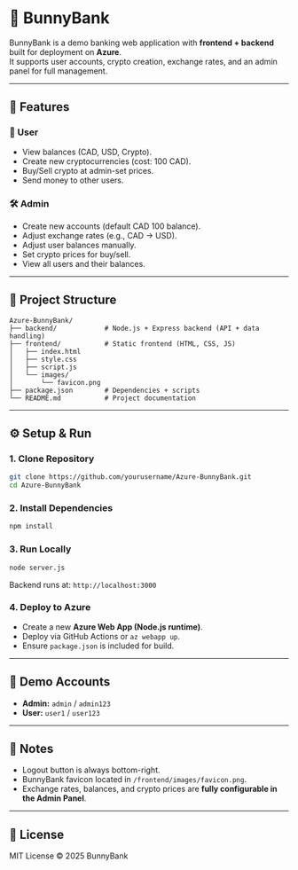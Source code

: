# 🐇 BunnyBank

BunnyBank is a demo banking web application with **frontend + backend** built for deployment on **Azure**.  
It supports user accounts, crypto creation, exchange rates, and an admin panel for full management.

---

## 🚀 Features

### 👤 User
- View balances (CAD, USD, Crypto).
- Create new cryptocurrencies (cost: 100 CAD).
- Buy/Sell crypto at admin-set prices.
- Send money to other users.

### 🛠️ Admin
- Create new accounts (default CAD 100 balance).
- Adjust exchange rates (e.g., CAD → USD).
- Adjust user balances manually.
- Set crypto prices for buy/sell.
- View all users and their balances.

---

## 📂 Project Structure

```
Azure-BunnyBank/
├── backend/            # Node.js + Express backend (API + data handling)
├── frontend/           # Static frontend (HTML, CSS, JS)
│   ├── index.html
│   ├── style.css
│   ├── script.js
│   └── images/
│       └── favicon.png
├── package.json        # Dependencies + scripts
└── README.md           # Project documentation
```

---

## ⚙️ Setup & Run

### 1. Clone Repository
```bash
git clone https://github.com/yourusername/Azure-BunnyBank.git
cd Azure-BunnyBank
```

### 2. Install Dependencies
```bash
npm install
```

### 3. Run Locally
```bash
node server.js
```
Backend runs at: `http://localhost:3000`

### 4. Deploy to Azure
- Create a new **Azure Web App (Node.js runtime)**.
- Deploy via GitHub Actions or `az webapp up`.
- Ensure `package.json` is included for build.

---

## 🔑 Demo Accounts

- **Admin:** `admin` / `admin123`  
- **User:** `user1` / `user123`  

---

## 📝 Notes
- Logout button is always bottom-right.  
- BunnyBank favicon located in `/frontend/images/favicon.png`.  
- Exchange rates, balances, and crypto prices are **fully configurable in the Admin Panel**.  

---

## 📜 License
MIT License © 2025 BunnyBank

